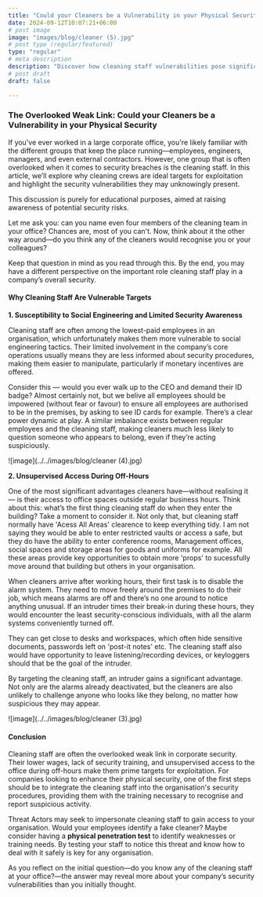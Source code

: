 ```yaml
---
title: "Could your Cleaners be a Vulnerability in your Physical Security"
date: 2024-09-12T10:07:21+06:00
# post image
image: "images/blog/cleaner (5).jpg"
# post type (regular/featured)
type: "regular"
# meta description
description: "Discover how cleaning staff vulnerabilities pose significant risks in corporate security breaches. Learn why cleaners are prime targets for exploitation and how organisations can strengthen security by addressing this overlooked weak link."
# post draft
draft: false

---
```

### The Overlooked Weak Link: Could your Cleaners be a Vulnerability in your Physical Security 

If you've ever worked in a large corporate office, you're likely familiar with the different groups that keep the place running—employees, engineers, managers, and even external contractors. However, one group that is often overlooked when it comes to security breaches is the cleaning staff. In this article, we’ll explore why cleaning crews are ideal targets for exploitation and highlight the security vulnerabilities they may unknowingly present.

This discussion is purely for educational purposes, aimed at raising awareness of potential security risks.

Let me ask you: can you name even four members of the cleaning team in your office? Chances are, most of you can't. Now, think about it the other way around—do you think any of the cleaners would recognise you or your colleagues?

Keep that question in mind as you read through this. By the end, you may have a different perspective on the important role cleaning staff play in a company’s overall security.


#### Why Cleaning Staff Are Vulnerable Targets

**1. Susceptibility to Social Engineering and Limited Security Awareness**

Cleaning staff are often among the lowest-paid employees in an organisation, which unfortunately makes them more vulnerable to social engineering tactics. Their limited involvement in the company’s core operations usually means they are less informed about security procedures, making them easier to manipulate, particularly if monetary incentives are offered.

Consider this — would you ever walk up to the CEO and demand their ID badge? Almost certainly not, but we belive all employees should be impowered (without fear or favour) to ensure all employees are authorised to be in the premises, by asking to see ID cards for example. There’s a clear power dynamic at play. A similar imbalance exists between regular employees and the cleaning staff, making cleaners much less likely to question someone who appears to belong, even if they’re acting suspiciously. 

![image](../../images/blog/cleaner (4).jpg)

**2. Unsupervised Access During Off-Hours**
 
One of the most significant advantages cleaners have—without realising it — is their access to office spaces outside regular business hours. Think about this: what’s the first thing cleaning staff do when they enter the building? Take a moment to consider it. Not only that, but cleaning staff normally have 'Acess All Areas' clearence to keep everything tidy. I am not saying they would be able to enter restricted vaults or access a safe, but they do have the ability to enter conference rooms, Management offices, social spaces and storage areas for goods and uniforms for example. All these areas provide key opportunities to obtain more 'props' to sucessfully move around that building but others in your organisation.  

When cleaners arrive after working hours, their first task is to disable the alarm system. They need to move freely around the premises to do their job, which means alarms are off and there’s no one around to notice anything unusual. If an intruder times their break-in during these hours, they would encounter the least security-conscious individuals, with all the alarm systems conveniently turned off.

They can get close to desks and workspaces, which often hide sensitive documents, passwords left on 'post-it notes' etc. The cleaning staff also would have opportunity to leave listening/recording devices, or keyloggers should that be the goal of the intruder.

By targeting the cleaning staff, an intruder gains a significant advantage. Not only are the alarms already deactivated, but the cleaners are also unlikely to challenge anyone who looks like they belong, no matter how suspicious they may appear.

![image](../../images/blog/cleaner (3).jpg)

#### Conclusion

Cleaning staff are often the overlooked weak link in corporate security. Their lower wages, lack of security training, and unsupervised access to the office during off-hours make them prime targets for exploitation. For companies looking to enhance their physical security, one of the first steps should be to integrate the cleaning staff into the organisation's security procedures, providing them with the training necessary to recognise and report suspicious activity.

Threat Actors may seek to impersonate cleaning staff to gain access to your organisation. Would your employees identify a fake cleaner? Maybe consider having a **physical penetration test** to identify weaknesses or training needs. By testing your staff to notice this threat and know how to deal with it safely is key for any organisation.

As you reflect on the initial question—do you know any of the cleaning staff at your office?—the answer may reveal more about your company’s security vulnerabilities than you initially thought.